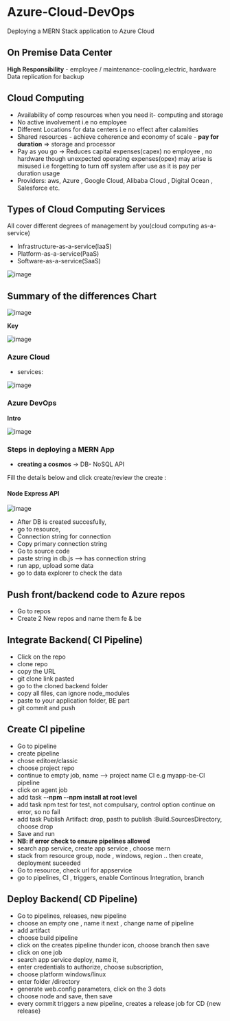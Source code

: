 # Azure-Cloud-DevOps
Deploying a MERN Stack application to Azure Cloud

## On Premise Data Center
**High Responsibility** - employee / maintenance-cooling,electric, hardware
Data replication for backup

## Cloud Computing

- Availability of comp resources when you need it- computing and storage
- No active involvement i.e no employee
- Different Locations for data centers i.e no effect after calamities
- Shared resources - achieve coherence and economy of scale - **pay for duration** => storage and processor 
- Pay as you go -> Reduces capital expenses(capex) no employee , no hardware though unexpected operating expenses(opex) may  arise is misused i.e forgetting to turn off system after use as it is pay per duration usage
- Providers: aws, Azure , Google Cloud, Alibaba Cloud , Digital Ocean , Salesforce etc.

## Types of Cloud Computing Services
All cover different degrees of management by you(cloud computing as-a-service)
- Infrastructure-as-a-service(IaaS)
- Platform-as-a-service(PaaS)
- Software-as-a-service(SaaS)

![image](https://user-images.githubusercontent.com/39994438/156827974-408f662b-3b3f-481b-87c0-d6a7ed2772f5.png)

## Summary of the differences Chart

![image](https://user-images.githubusercontent.com/39994438/156828316-681a3250-e392-4716-869a-5b233fa68b77.png)

**Key**

![image](https://user-images.githubusercontent.com/39994438/156828760-c6317d0a-1341-4ac6-a9c4-ab00d349ef40.png)
### Azure Cloud
- services:

![image](https://user-images.githubusercontent.com/39994438/156829270-44956b92-2431-4155-811f-8e69193cdaf4.png)

### Azure DevOps


**Intro**

![image](https://user-images.githubusercontent.com/39994438/156850800-ba706edc-19ab-4240-88c8-3f7ffac6e5c0.png)

### Steps in deploying a MERN App

- **creating a cosmos** -> DB- NoSQL API

Fill the details below and click create/review the create :

#### Node Express API

![image](https://user-images.githubusercontent.com/39994438/156851411-9873414f-4f41-4f1f-b897-135179786f2a.png)

- After DB is created succesfully, 
- go to resource,
- Connection string for connection
- Copy primary connection string
-	Go to source code
-	paste string in db.js --> has connection string
-	run app, upload some data
-	go to data explorer to check the data

## Push front/backend code to Azure repos
-	Go to repos
-	Create 2 New repos and name them fe & be

## Integrate Backend( CI Pipeline)
-	Click on the repo
-	clone repo
-	copy the URL
-	git clone link pasted
-	go to the cloned backend folder
-	copy all files, can ignore node_modules
-	paste to your application folder, BE part
-	git commit and push

## Create CI pipeline
-	Go to pipeline
-	create pipeline
-	chose editoer/classic
-	choose project repo
- continue to empty job, name --> project name CI e.g myapp-be-CI pipeline
-	click on agent job
-	add task **--npm --npm install at root level**
-	add task npm test for test, not compulsary, control option continue on error, so no fail
-	add task Publish Artifact: drop, pasth to publish :Build.SourcesDirectory, choose drop
-	Save and run
-	**NB: if error check to ensure pipelines allowed**
-	search app service, create app service , choose mern 
-	stack from resource group, node , windows, region .. then create, deployment suceeded
-	Go to resource, check url for appservice
-	go to pipelines, CI , triggers, enable Continous Integration, branch

## Deploy Backend( CD Pipeline)
-	Go to pipelines, releases, new pipeline
-	choose an empty one , name it next , change name of pipeline
-	add artifact
-	choose build pipeline
-	click on the creates pipeline thunder icon, choose branch then save
-	click on one job
-	search app service deploy, name it, 
-	enter credentials to authorize, choose subscription, 
-	choose platform windows/linux
-	enter folder /directory
-	generate web.config parameters, click on the 3 dots
-	choose node and save, then save
-	every commit triggers a new pipeline, creates a release job for CD {new release}














